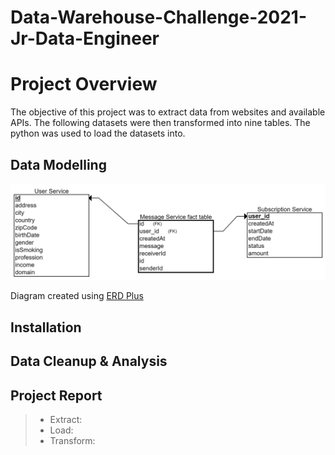 # Data-Warehouse-Challenge-2021-Jr-Data-Engineer

# Project Overview

The objective of this project was to extract data from websites and available APIs. The following datasets were then transformed into nine tables.
The python was used to load the datasets into.

## Data Modelling

![schema](/schema.png)

Diagram created using [ERD Plus](https://erdplus.com)

## Installation

## Data Cleanup & Analysis

## Project Report

> - Extract:
> - Load:
> - Transform:
